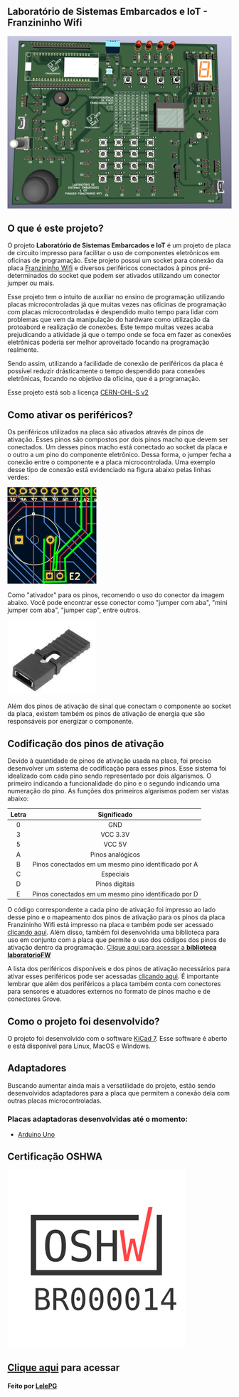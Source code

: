 ## Laboratório de Sistemas Embarcados e IoT - Franzininho Wifi

<img src="./imagens/3d.png"/>

## O que é este projeto?

O projeto **Laboratório de Sistemas Embarcados e IoT** é um projeto de placa de circuito impresso para facilitar o uso de componentes eletrônicos em oficinas de programação. Este projeto possui um socket para conexão da placa [Franzininho Wifi](https://github.com/Franzininho/Franzininho-WiFi) e diversos periféricos conectados à pinos pré-determinados do socket que podem ser ativados utilizando um conector jumper ou mais.

Esse projeto tem o intuito de auxiliar no ensino de programação utilizando placas microcontroladas já que muitas vezes nas oficinas de programação com placas microcontroladas é despendido muito tempo para lidar com problemas que vem da manipulação do hardware como utilização da protoabord e realização de conexões. Este tempo muitas vezes acaba prejudicando a atividade já que o tempo onde se foca em fazer as conexões eletrônicas poderia ser melhor aproveitado focando na programação realmente.

Sendo assim, utilizando a facilidade de conexão de periféricos da placa é possível reduzir drásticamente o tempo despendido para conexões eletrônicas, focando no objetivo da oficina, que é a programação.

Esse projeto está sob a licença [CERN-OHL-S v2](https://ohwr.org/cern_ohl_s_v2.txt)

## Como ativar os periféricos?

Os periféricos utilizados na placa são ativados através de pinos de ativação. Esses pinos são compostos por dois pinos macho que devem ser conectados. Um desses pinos macho está conectado ao socket da placa e o outro a um pino do componente eletrônico. Dessa forma, o jumper fecha a conexão entre o componente e a placa microcontrolada. Uma exemplo desse tipo de conexão está evidenciado na figura abaixo pelas linhas verdes:

<img src="./imagens/conexao.png" width="200px"/>

Como "ativador" para os pinos, recomendo o uso do conector da imagem abaixo. Você pode encontrar esse conector como "jumper com aba", "mini jumper com aba", "jumper cap", entre outros.

<img src="./imagens/ativador.png" width="200px"/>

Além dos pinos de ativação de sinal que conectam o componente ao socket da placa, existem também os pinos de ativação de energia que são responsáveis por energizar o componente.

## Codificação dos pinos de ativação

Devido à quantidade de pinos de ativação usada na placa, foi preciso desenvolver um sistema de codificação para esses pinos. Esse sistema foi idealizado com cada pino sendo representado por dois algarismos. O primeiro indicando a funcionalidade do pino e o segundo indicando uma numeração do pino. As funções dos primeiros algarismos podem ser vistas abaixo:

| Letra |                     Significado                      |
| :---: | :--------------------------------------------------: |
|   0   |                         GND                          |
|   3   |                       VCC 3.3V                       |
|   5   |                        VCC 5V                        |
|   A   |                   Pinos analógicos                   |
|   B   | Pinos conectados em um mesmo pino identificado por A |
|   C   |                      Especiais                       |
|   D   |                    Pinos digitais                    |
|   E   | Pinos conectados em um mesmo pino identificado por D |

O código correspondente a cada pino de ativação foi impresso ao lado desse pino e o mapeamento dos pinos de ativação para os pinos da placa Franzininho Wifi está impresso na placa e também pode ser acessado [clicando aqui](./informacoes/mapeamento.md). Além disso, também foi desenvolvida uma biblioteca para uso em conjunto com a placa que permite o uso dos códigos dos pinos de ativação dentro da programação. [Clique aqui para acessar a **biblioteca laboratorioFW**](https://github.com/Franzininho/biblioteca-laboratorioFW)

A lista dos periféricos disponíveis e dos pinos de ativação necessários para ativar esses periféricos pode ser acessadas [clicando aqui](./informacoes/ativacao-perifericos.md). É importante lembrar que além dos periféricos a placa também conta com conectores para sensores e atuadores externos no formato de pinos macho e de conectores Grove.

## Como o projeto foi desenvolvido?

O projeto foi desenvolvido com o software [KiCad 7](https://www.kicad.org/). Esse software é aberto e está disponível para Linux, MacOS e Windows.

## Adaptadores

Buscando aumentar ainda mais a versatilidade do projeto, estão sendo desenvolvidos adaptadores para a placa que permitem a conexão dela com outras placas microcontroladas.

### Placas adaptadoras desenvolvidas até o momento:

-   [Arduino Uno](https://github.com/Franzininho/laboratorio-SEIoT-adaptador-arduino)

## Certificação OSHWA
[![](./imagens/registro.svg)](https://certification.oshwa.org/br000014.html)

[Clique aqui](https://certification.oshwa.org/br000014.html) para acessar
---

#### Feito por [LelePG](https://github.com/LelePG)
